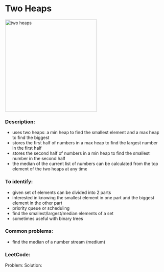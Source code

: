 # Two Heaps
<img src="https://github.com/OleksandrLevinskyi/DataStructAndAlgoDocs/blob/main/patterns/images/two-heaps.png" alt="two heaps" width="300"/>

### Description:
* uses two heaps: a min heap to find the smallest element and a max heap to find the biggest
* stores the first half of numbers in a max heap to find the largest number in the first half
* stores the second half of numbers in a min heap to find the smallest number in the second half
* the median of the current list of numbers can be calculated from the top element of the two heaps at any time

### To identify:
* given set of elements can be divided into 2 parts
* interested in knowing the smallest element in one part and the biggest element in the other part
* priority queue or scheduling
* find the smallest/largest/median elements of a set
* sometimes useful with binary trees

### Common problems:
* find the median of a number stream (medium)

### LeetCode:
Problem:
Solution: